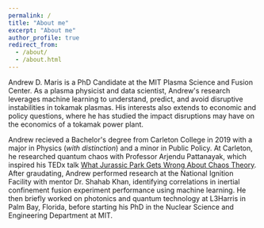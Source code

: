 ```yaml
---
permalink: /
title: "About me"
excerpt: "About me"
author_profile: true
redirect_from: 
  - /about/
  - /about.html
---
```


Andrew D. Maris is a PhD Candidate at the MIT Plasma Science and Fusion Center. As a plasma physicist and data scientist, Andrew's research leverages machine learning to understand, predict, and avoid disruptive instabilities in tokamak plasmas. His interests also extends to economic and policy questions, where he has studied the impact disruptions may have on the economics of a tokamak power plant.

Andrew recieved a Bachelor's degree from Carleton College in 2019 with a major in Physics (*with distinction*) and a minor in Public Policy. At Carleton, he researched quantum chaos with Professor Arjendu Pattanayak, which inspired his TEDx talk [What Jurassic Park Gets Wrong About Chaos Theory](https://www.youtube.com/watch?v=bD1M2DkrI4c&t=4s). After graudating, Andrew performed research at the National Ignition Facility with mentor Dr. Shahab Khan, identifying correlations in inertial confinement fusion experiment performance using machine learning. He then briefly worked on photonics and quantum technology at L3Harris in Palm Bay, Florida, before starting his PhD in the Nuclear Science and Engineering Department at MIT.
